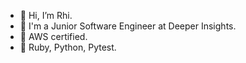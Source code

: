 - 👋 Hi, I’m Rhi.
- 🌱 I'm a Junior Software Engineer at Deeper Insights.
- 🧐 AWS certified.
- 🧐 Ruby, Python, Pytest.
<!---
ChalkyT/ChalkyT is a ✨ special ✨ repository because its `README.md` (this file) appears on your GitHub profile.
You can click the Preview link to take a look at your changes.
--->
